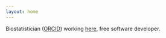 ```yaml
---
layout: home
---
```


Biostatistician
([ORCID](https://orcid.org/0000-0001-8225-2938?lang=en)) working
[here](http://www.ausl.re.it), free software developer.
